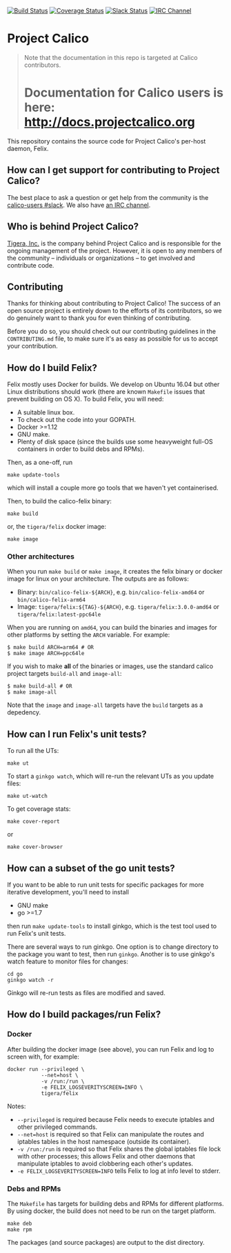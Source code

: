 [![Build Status](https://semaphoreci.com/api/v1/calico/felix-2/branches/master/shields_badge.svg)](https://semaphoreci.com/calico/felix-2)
[![Coverage Status](https://coveralls.io/repos/projectcalico/felix/badge.svg?branch=master&service=github)](https://coveralls.io/github/projectcalico/felix?branch=master)
[![Slack Status](https://slack.projectcalico.org/badge.svg)](https://slack.projectcalico.org)
[![IRC Channel](https://img.shields.io/badge/irc-%23calico-blue.svg)](https://kiwiirc.com/client/irc.freenode.net/#calico)
# Project Calico

<blockquote>
Note that the documentation in this repo is targeted at Calico contributors.
<h1>Documentation for Calico users is here:<br><a href="http://docs.projectcalico.org">http://docs.projectcalico.org</a></h1>
</blockquote>

This repository contains the source code for Project Calico's per-host
daemon, Felix.

## How can I get support for contributing to Project Calico?

The best place to ask a question or get help from the community is the
[calico-users #slack](https://slack.projectcalico.org).  We also have
[an IRC channel](https://kiwiirc.com/client/irc.freenode.net/#calico).

## Who is behind Project Calico?

[Tigera, Inc.](https://www.tigera.io/) is the company behind Project Calico
and is responsible for the ongoing management of the project. However, it
is open to any members of the community – individuals or organizations –
to get involved and contribute code.

## Contributing

Thanks for thinking about contributing to Project Calico! The success of an
open source project is entirely down to the efforts of its contributors, so we
do genuinely want to thank you for even thinking of contributing.

Before you do so, you should check out our contributing guidelines in the
`CONTRIBUTING.md` file, to make sure it's as easy as possible for us to accept
your contribution.

## How do I build Felix?

Felix mostly uses Docker for builds.  We develop on Ubuntu 16.04 but other
Linux distributions should work (there are known `Makefile` issues that prevent building on OS X).
To build Felix, you will need:

- A suitable linux box.
- To check out the code into your GOPATH.
- Docker >=1.12
- GNU make.
- Plenty of disk space (since the builds use some heavyweight
  full-OS containers in order to build debs and RPMs).

Then, as a one-off, run
```
make update-tools
```
which will install a couple more go tools that we haven't yet containerised.

Then, to build the calico-felix binary:
```
make build
```
or, the `tigera/felix` docker image:
```
make image
```

### Other architectures
When you run `make build` or `make image`, it creates the felix binary or docker image for linux on your architecture. The outputs are as follows:

* Binary: `bin/calico-felix-${ARCH}`, e.g. `bin/calico-felix-amd64` or `bin/calico-felix-arm64`
* Image: `tigera/felix:${TAG}-${ARCH}`, e.g. `tigera/felix:3.0.0-amd64` or `tigera/felix:latest-ppc64le`

When you are running on `amd64`, you can build the binaries and images for other platforms by setting the `ARCH` variable. For example:

```
$ make build ARCH=arm64 # OR
$ make image ARCH=ppc64le
```

If you wish to make **all** of the binaries or images, use the standard calico project targets `build-all` and `image-all`:

```
$ make build-all # OR
$ make image-all
```

Note that the `image` and `image-all` targets have the `build` targets as a depedency.

## How can I run Felix's unit tests?

To run all the UTs:
```
make ut
```

To start a `ginkgo watch`, which will re-run the relevant UTs as you update files:
```
make ut-watch
```

To get coverage stats:
```
make cover-report
```
or
```
make cover-browser
```

## How can a subset of the go unit tests?

If you want to be able to run unit tests for specific packages for more iterative
development, you'll need to install

- GNU make
- go >=1.7

then run `make update-tools` to install ginkgo, which is the test tool used to
run Felix's unit tests.

There are several ways to run ginkgo.  One option is to change directory to the
package you want to test, then run `ginkgo`.  Another is to use ginkgo's
watch feature to monitor files for changes:
```
cd go
ginkgo watch -r
```
Ginkgo will re-run tests as files are modified and saved.

## How do I build packages/run Felix?

### Docker

After building the docker image (see above), you can run Felix and log to screen
with, for example:

```
docker run --privileged \
           --net=host \
           -v /run:/run \
           -e FELIX_LOGSEVERITYSCREEN=INFO \
           tigera/felix
```

Notes:

- `--privileged` is required because Felix needs to execute iptables and other privileged commands.
- `--net=host` is required so that Felix can manipulate the routes and iptables tables in the host
  namespace (outside its container).
- `-v /run:/run` is required so that Felix shares the global iptables file lock with other
  processes; this allows Felix and other daemons that manipulate iptables to avoid clobbering each
  other's updates.
- `-e FELIX_LOGSEVERITYSCREEN=INFO` tells Felix to log at info level to stderr.

### Debs and RPMs

The `Makefile` has targets for building debs and RPMs for different platforms.
By using docker, the build does not need to be run on the target platform.
```
make deb
make rpm
```
The packages (and source packages) are output to the dist directory.
